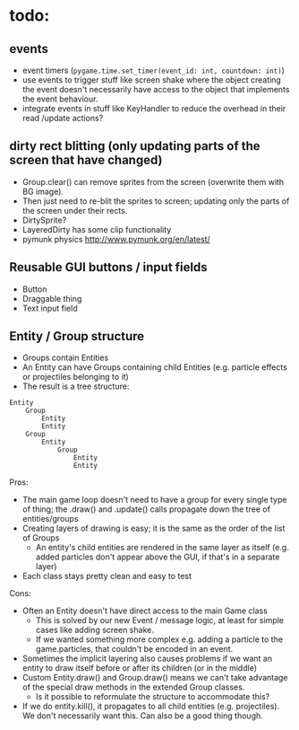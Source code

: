 # todo: 
## events
  - event timers (`pygame.time.set_timer(event_id: int, countdown: int)`)
  - use events to trigger stuff like screen shake where the object creating the event doesn't necessarily have access to the object that implements the event behaviour.
  - integrate events in stuff like KeyHandler to reduce the overhead in their read /update actions? 
## dirty rect blitting (only updating parts of the screen that have changed) 
  - Group.clear() can remove sprites from the screen (overwrite them with BG image). 
  - Then just need to re-blit the sprites to screen; updating only the parts of the screen under their rects.
  - DirtySprite?
  - LayeredDirty has some clip functionality
  - pymunk physics http://www.pymunk.org/en/latest/

## Reusable GUI buttons / input fields
- Button
- Draggable thing
- Text input field

## Entity / Group structure
- Groups contain Entities 
- An Entity can have Groups containing child Entities (e.g. particle effects or projectiles belonging to it)
- The result is a tree structure: 
```
Entity
    Group
        Entity
        Entity
    Group
        Entity
            Group
                Entity
                Entity  
```

Pros: 
- The main game loop doesn't need to have a group for every single type of thing; the .draw() and .update() calls propagate down the tree of entities/groups
- Creating layers of drawing is easy; it is the same as the order of the list of Groups
  - An entity's child entities are rendered in the same layer as itself (e.g. added particles don't appear above the GUI, if that's in a separate layer)
- Each class stays pretty clean and easy to test

Cons: 
- Often an Entity doesn't have direct access to the main Game class
  - This is solved by our new Event / message logic, at least for simple cases like adding screen shake. 
  - If we wanted something more complex e.g. adding a particle to the game.particles, that couldn't be encoded in an event. 
- Sometimes the implicit layering also causes problems if we want an entity to draw itself before or after its children (or in the middle)
- Custom Entity.draw() and Group.draw() means we can't take advantage of the special draw methods in the extended Group classes. 
  - Is it possible to reformulate the structure to accommodate this? 
- If we do entity.kill(), it propagates to all child entities (e.g. projectiles). We don't necessarily want this. Can also be a good thing though. 
